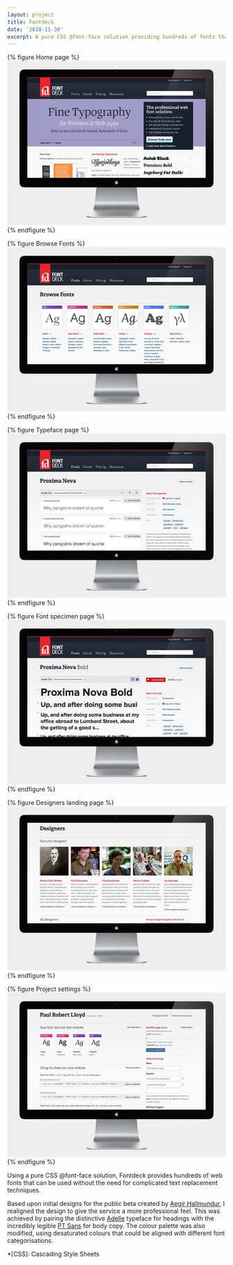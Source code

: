 ```yaml
---
layout: project
title: Fontdeck
date: '2010-11-30'
excerpt: A pure CSS @font-face solution providing hundreds of fonts that can be used on the web without the need for complicated and non-standard based text replacement techniques.
---
```

{% figure Home page %}
![](/assets/images/projects/fontdeck/0.jpg)
{% endfigure %}

{% figure Browse Fonts %}
![](/assets/images/projects/fontdeck/1.jpg)
{% endfigure %}

{% figure Typeface page %}
![](/assets/images/projects/fontdeck/2.jpg)
{% endfigure %}

{% figure Font specimen page %}
![](/assets/images/projects/fontdeck/3.jpg)
{% endfigure %}

{% figure Designers landing page %}
![](/assets/images/projects/fontdeck/4.jpg)
{% endfigure %}

{% figure Project settings %}
![](/assets/images/projects/fontdeck/5.jpg)
{% endfigure %}

Using a pure CSS @font-face solution, Fontdeck provides hundreds of web fonts that can be used without the need for complicated text replacement techniques.

Based upon initial designs for the public beta created by [Aegir Hallmundur][1], I realigned the design to give the service a more professional feel. This was achieved by pairing the distinctive [Adelle][2] typeface for headings with the incredibly legible [PT Sans][3] for body copy. The colour palette was also modified, using desaturated colours that could be aligned with different font categorisations.

[1]: http://aegir.me/work/fontdeck/
[2]: http://fontdeck.com/typeface/adelle
[3]: http://fontdeck.com/typeface/ptsans

*[CSS]: Cascading Style Sheets